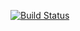 [![Build Status](https://app.travis-ci.com/Elik13/comp3104.svg?branch=master)](https://app.travis-ci.com/Elik13/comp3104)
